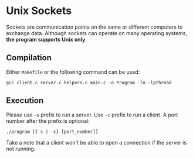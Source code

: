 # Unix Sockets

Sockets are communication points on the same or different computers to exchange data. Although sockets can operate on many operating systems, **the program supports Unix only**. 

## Compilation
Either `Makefile` or the following command can be used:
```
gcc client.c server.c helpers.c main.c -o Program -lm -lpthread
```

## Execution
Please use `-s` prefix to run a server. Use `-c` prefix to run a client. A port number after the prefix is optional:
```
./program [{-s | -c} [port_number]]
```
Take a note that a client won't be able to open a connection if the server is not running.
